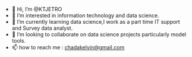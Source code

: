 - 👋 Hi, I’m @KTJETRO
- 👀 I’m interested in information technology and data science. 
- 🌱 I’m currently learning data science,I work as a part time IT support and Survey data analyst. 
- 💞️ I’m looking to collaborate on data science projects particularly model tools. 
- 📫 how to reach me : chadakelvin@gmail.com

<!---
KTJETRO/KTJETRO is a ✨ special ✨ repository because its `README.md` (this file) appears on your GitHub profile.
You can click the Preview link to take a look at your changes.
--->
